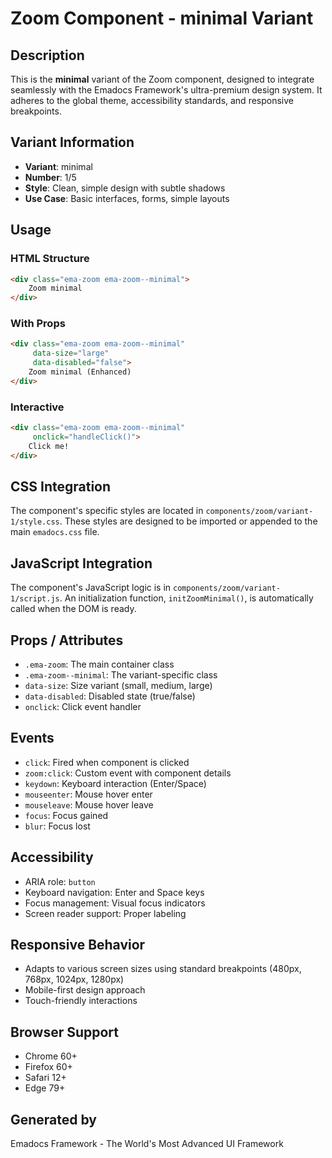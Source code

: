 # Zoom Component - minimal Variant

## Description
This is the **minimal** variant of the Zoom component, designed to integrate seamlessly with the Emadocs Framework's ultra-premium design system. It adheres to the global theme, accessibility standards, and responsive breakpoints.

## Variant Information
- **Variant**: minimal
- **Number**: 1/5
- **Style**: Clean, simple design with subtle shadows
- **Use Case**: Basic interfaces, forms, simple layouts

## Usage

### HTML Structure
```html
<div class="ema-zoom ema-zoom--minimal">
    Zoom minimal
</div>
```

### With Props
```html
<div class="ema-zoom ema-zoom--minimal" 
     data-size="large" 
     data-disabled="false">
    Zoom minimal (Enhanced)
</div>
```

### Interactive
```html
<div class="ema-zoom ema-zoom--minimal" 
     onclick="handleClick()">
    Click me!
</div>
```

## CSS Integration
The component's specific styles are located in `components/zoom/variant-1/style.css`. These styles are designed to be imported or appended to the main `emadocs.css` file.

## JavaScript Integration
The component's JavaScript logic is in `components/zoom/variant-1/script.js`. An initialization function, `initZoomMinimal()`, is automatically called when the DOM is ready.

## Props / Attributes
- `.ema-zoom`: The main container class
- `.ema-zoom--minimal`: The variant-specific class
- `data-size`: Size variant (small, medium, large)
- `data-disabled`: Disabled state (true/false)
- `onclick`: Click event handler

## Events
- `click`: Fired when component is clicked
- `zoom:click`: Custom event with component details
- `keydown`: Keyboard interaction (Enter/Space)
- `mouseenter`: Mouse hover enter
- `mouseleave`: Mouse hover leave
- `focus`: Focus gained
- `blur`: Focus lost

## Accessibility
- ARIA role: `button`
- Keyboard navigation: Enter and Space keys
- Focus management: Visual focus indicators
- Screen reader support: Proper labeling

## Responsive Behavior
- Adapts to various screen sizes using standard breakpoints (480px, 768px, 1024px, 1280px)
- Mobile-first design approach
- Touch-friendly interactions

## Browser Support
- Chrome 60+
- Firefox 60+
- Safari 12+
- Edge 79+

## Generated by
Emadocs Framework - The World's Most Advanced UI Framework
